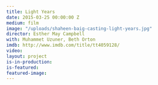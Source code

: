 ```yaml
---
title: Light Years
date: 2015-03-25 00:00:00 Z
medium: film
image: "/uploads/shaheen-baig-casting-light-years.jpg"
director: Esther May Campbell
with: Muhammet Uzuner, Beth Orton
imdb: http://www.imdb.com/title/tt4059128/
video: 
layout: project
is-in-production: 
is-featured: 
featured-image: 
---
```


